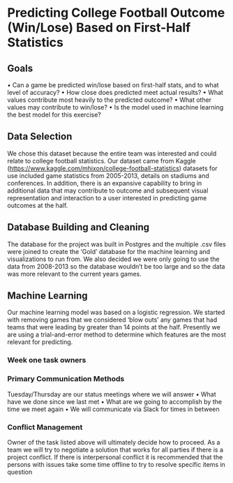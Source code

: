# Predicting College Football Outcome (Win/Lose) Based on First-Half Statistics

## Goals
•	Can a game be predicted win/lose based on first-half stats, and to what level of accuracy?
•	How close does predicted meet actual results?
•	What values contribute most heavily to the predicted outcome?
•	What other values may contribute to win/lose?
•	Is the model used in machine learning the best model for this exercise?

## Data Selection
We chose this dataset because the entire team was interested and could relate to college football statistics. Our dataset came from Kaggle (https://www.kaggle.com/mhixon/college-football-statistics) datasets for use included game statistics from 2005-2013, details on stadiums and conferences. In addition, there is an expansive capability to bring in additional data that may contribute to outcome and subsequent visual representation and interaction to a user interested in predicting game outcomes at the half.

## Database Building and Cleaning
The database for the project was built in Postgres and the multiple .csv files were joined to create the ‘Gold’ database for the machine learning and visualizations to run from. We also decided we were only going to use the data from 2008-2013 so the database wouldn’t be too large and so the data was more relevant to the current years games. 

## Machine Learning
Our machine learning model was based on a logistic regression. We started with removing games that we considered ‘blow outs’ any games that had teams that were leading by greater than 14 points at the half. Presently we are using a trial-and-error method to determine which features are the most relevant for predicting. 


### Week one task owners
 
### Primary Communication Methods
Tuesday/Thursday are our status meetings where we will answer 
•	What have we done since we last met
•	What are we going to accomplish by the time we meet again 
•	We will communicate via Slack for times in between
### Conflict Management
Owner of the task listed above will ultimately decide how to proceed. As a team we will try to negotiate a solution that works for all parties if there is a project conflict. If there is interpersonal conflict it is recommended that the persons with issues take some time offline to try to resolve specific items in question

